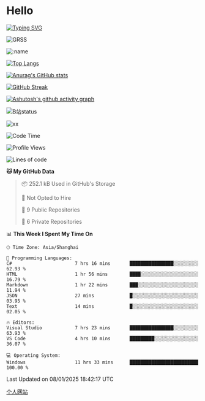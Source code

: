 # Hello


[![Typing SVG](https://readme-typing-svg.demolab.com?font=Fira+Code&pause=1000&color=F78FDE&width=435&lines=Ciallo%ef%bd%9e(%e2%88%a0%e3%83%bb%cf%89%3c+)%e2%8c%92%e2%98%85)](https://git.io/typing-svg)

![GRSS](https://github-readme-steam-card.vercel.app/status/?steamid=76561198221796636&show_in_game_bg=true&show_recent_game_bg=true&animated_avatar=true)

![:name](https://count.getloli.com/get/@hk416?theme=rule34)

[![Top Langs](https://github-readme-stats.vercel.app/api/top-langs/?username=qq583044063qq&locale=cn&hide=javascript,html)](https://github.com/anuraghazra/github-readme-stats)

[![Anurag's GitHub stats](https://github-readme-stats.vercel.app/api?username=qq583044063qq&count_private=true&show_icons=true&locale=cn)](https://github.com/anuraghazra/github-readme-stats)

[![GitHub Streak](https://streak-stats.demolab.com/?user=qq583044063qq&locale=zh_Hans)](https://git.io/streak-stats)

[![Ashutosh's github activity graph](https://github-readme-activity-graph.vercel.app/graph?username=qq583044063qq)](https://github.com/ashutosh00710/github-readme-activity-graph)

![B站status](https://stats.justsong.cn/api/bilibili/?id=3931848&lang=zh-CN)

![xx](xx.gif)

<!--START_SECTION:waka-->
![Code Time](http://img.shields.io/badge/Code%20Time-1%2C303%20hrs%2028%20mins-blue)

![Profile Views](http://img.shields.io/badge/Profile%20Views-34-blue)

![Lines of code](https://img.shields.io/badge/From%20Hello%20World%20I%27ve%20Written-905.4%20thousand%20lines%20of%20code-blue)

**🐱 My GitHub Data** 

> 📦 252.1 kB Used in GitHub's Storage 
 > 
> 🚫 Not Opted to Hire
 > 
> 📜 9 Public Repositories 
 > 
> 🔑 6 Private Repositories 
 > 
📊 **This Week I Spent My Time On** 

```text
🕑︎ Time Zone: Asia/Shanghai

💬 Programming Languages: 
C#                       7 hrs 16 mins       ████████████████░░░░░░░░░   62.93 % 
HTML                     1 hr 56 mins        ████░░░░░░░░░░░░░░░░░░░░░   16.79 % 
Markdown                 1 hr 22 mins        ███░░░░░░░░░░░░░░░░░░░░░░   11.94 % 
JSON                     27 mins             █░░░░░░░░░░░░░░░░░░░░░░░░   03.95 % 
Text                     14 mins             █░░░░░░░░░░░░░░░░░░░░░░░░   02.05 % 

🔥 Editors: 
Visual Studio            7 hrs 23 mins       ████████████████░░░░░░░░░   63.93 % 
VS Code                  4 hrs 10 mins       █████████░░░░░░░░░░░░░░░░   36.07 % 

💻 Operating System: 
Windows                  11 hrs 33 mins      █████████████████████████   100.00 % 
```


 Last Updated on 08/01/2025 18:42:17 UTC
<!--END_SECTION:waka-->

[个人网站](https://blog.ayatsukinora.org.cn)
